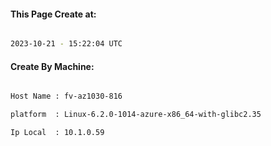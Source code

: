 
   
#### This Page Create at:

```bash

2023-10-21 - 15:22:04 UTC

```

#### Create By Machine:

```bash

Host Name : fv-az1030-816

platform  : Linux-6.2.0-1014-azure-x86_64-with-glibc2.35

Ip Local  : 10.1.0.59

```

